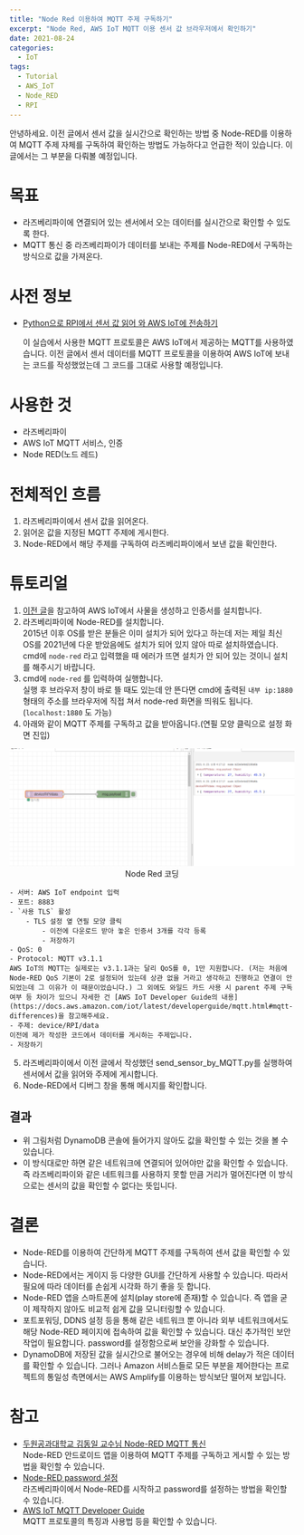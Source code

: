```yaml
---
title: "Node Red 이용하여 MQTT 주제 구독하기"
excerpt: "Node Red, AWS IoT MQTT 이용 센서 값 브라우저에서 확인하기"
date: 2021-08-24
categories:
  - IoT
tags:
  - Tutorial
  - AWS_IoT
  - Node_RED
  - RPI
---
```


안녕하세요. 이전 글에서 센서 값을 실시간으로 확인하는 방법 중 Node-RED를 이용하여 MQTT 주제 자체를 구독하여 확인하는 방법도 가능하다고 언급한 적이 있습니다. 이 글에서는 그 부분을 다뤄볼 예정입니다.

# 목표

- 라즈베리파이에 연결되어 있는 센서에서 오는 데이터를 실시간으로 확인할 수 있도록 한다.
- MQTT 통신 중 라즈베리파이가 데이터를 보내는 주제를 Node-RED에서 구독하는 방식으로 값을 가져온다.

# 사전 정보

- [Python으로 RPI에서 센서 값 읽어 와 AWS IoT에 전송하기](https://dongwon18.github.io/sensormonitoring/send-sensor-value-from-RPI-to-AWS/)

    이 실습에서 사용한 MQTT 프로토콜은 AWS IoT에서 제공하는 MQTT를 사용하였습니다. 이전 글에서 센서 데이터를 MQTT 프로토콜을 이용하여 AWS IoT에 보내는 코드를 작성했었는데 그 코드를 그대로 사용할 예정입니다.    

# 사용한 것

- 라즈베리파이
- AWS IoT MQTT 서비스, 인증
- Node RED(노드 레드)

# 전체적인 흐름

1. 라즈베리파이에서 센서 값을 읽어온다.
2. 읽어온 값을 지정된 MQTT 주제에 게시한다.
3. Node-RED에서 해당 주제를 구독하여 라즈베리파이에서 보낸 값을 확인한다.

# 튜토리얼

1. [이전 글](https://dongwon18.github.io/aws_iot/start-AWS-IoT/#aws-iot%EC%97%90-%EB%94%94%EB%B0%94%EC%9D%B4%EC%8A%A4-%EC%97%B0%EA%B2%B0)을 참고하여 AWS IoT에서 사물을 생성하고 인증서를 설치합니다.
2. 라즈베리파이에 Node-RED를 설치합니다.   
2015년 이후 OS를 받은 분들은 이미 설치가 되어 있다고 하는데 저는 제일 최신 OS를 2021년에 다운 받았음에도 설치가 되어 있지 않아 따로 설치하였습니다. cmd에 `node-red` 라고 입력했을 때 에러가 뜨면 설치가 안 되어 있는 것이니 설치를 해주시기 바랍니다.
3. cmd에 `node-red` 를 입력하여 실행합니다.   
실행 후 브라우저 창이 바로 뜰 때도 있는데 안 뜬다면 cmd에 출력된 `내부 ip:1880` 형태의 주소를 브라우저에 직접 쳐서 node-red 화면을 띄워도 됩니다. (`localhost:1880` 도 가능)
4. 아래와 같이 MQTT 주제를 구독하고 값을 받아옵니다.(연필 모양 클릭으로 설정 화면 진입)

<p align = "center">
  <img src = "/assets/images/NODE-RED.PNG" alt = "Node Red coding"> <br/>
  Node Red 코딩
</p>

    - 서버: AWS IoT endpoint 입력
    - 포트: 8883
    - `사용 TLS` 활성
        - TLS 설정 옆 연필 모양 클릭
            - 이전에 다운로드 받아 놓은 인증서 3개를 각각 등록
            - 저장하기
    - QoS: 0
    - Protocol: MQTT v3.1.1   
    AWS IoT의 MQTT는 실제로는 v3.1.1과는 달리 QoS를 0, 1만 지원합니다. (저는 처음에 Node-RED QoS 기본이 2로 설정되어 있는데 상관 없을 거라고 생각하고 진행하고 연결이 안 되었는데 그 이유가 이 때문이었습니다.) 그 외에도 와일드 카드 사용 시 parent 주제 구독 여부 등 차이가 있으니 자세한 건 [AWS IoT Developer Guide의 내용](https://docs.aws.amazon.com/iot/latest/developerguide/mqtt.html#mqtt-differences)을 참고해주세요.
    - 주제: device/RPI/data   
    이전에 제가 작성한 코드에서 데이터를 게시하는 주제입니다.
    - 저장하기
5. 라즈베리파이에서 이전 글에서 작성했던 send_sensor_by_MQTT.py를 실행하여 센서에서 값을 읽어와 주제에 게시합니다.
6. Node-RED에서 디버그 창을 통해 메시지를 확인합니다.

## 결과

- 위 그림처럼 DynamoDB 콘솔에 들어가지 않아도 값을 확인할 수 있는 것을 볼 수 있습니다.
- 이 방식대로만 하면 같은 네트워크에 연결되어 있어야만 값을 확인할 수 있습니다. 즉 라즈베리파이와 같은 네트워크를 사용하지 못할 만큼 거리가 멀어진다면 이 방식으로는 센서의 값을 확인할 수 없다는 뜻입니다.

# 결론

- Node-RED를 이용하여 간단하게 MQTT 주제를 구독하여 센서 값을 확인할 수 있습니다.
- Node-RED에서는 게이지 등 다양한 GUI를 간단하게 사용할 수 있습니다. 따라서 필요에 따라 데이터를 손쉽게 시각화 하기 좋을 듯 합니다.
- Node-RED 앱을 스마트폰에 설치(play store에 존재)할 수 있습니다. 즉 앱을 굳이 제작하지 않아도 비교적 쉽게 값을 모니터링할 수 있습니다.
- 포트포워딩, DDNS 설정 등을 통해 같은 네트워크 뿐 아니라 외부 네트워크에서도 해당 Node-RED 페이지에 접속하여 값을 확인할 수 있습니다. 대신 추가적인 보안 작업이 필요합니다. password를 설정함으로써 보안을 강화할 수 있습니다.
- DynamoDB에 저장된 값을 실시간으로 불어오는 경우에 비해 delay가 적은 데이터를 확인할 수 있습니다. 그러나 Amazon 서비스들로 모든 부분을 제어한다는 프로젝트의 통일성 측면에서는 AWS Amplify를 이용하는 방식보단 떨어져 보입니다.

# 참고

- [두원공과대학교 김동일 교수님 Node-RED MQTT 통신](https://youtu.be/Imj9S7ierOU)    
Node-RED 안드로이드 앱을 이용하여 MQTT 주제를 구독하고 게시할 수 있는 방법을 확인할 수 있습니다.
- [Node-RED password 설정](https://m.blog.naver.com/seodaewoo/221220204466)    
라즈베리파이에서 Node-RED를 시작하고 password를 설정하는 방법을 확인할 수 있습니다.
- [AWS IoT MQTT Developer Guide](https://docs.aws.amazon.com/iot/latest/developerguide/mqtt.html#mqtt-differences)   
MQTT 프로토콜의 특징과 사용법 등을 확인할 수 있습니다.

